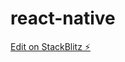 # react-native

[Edit on StackBlitz ⚡️](https://stackblitz.com/edit/nativescript-stackblitz-templates-mgy8yn)
